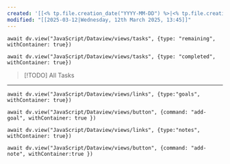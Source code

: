```yaml
---
created: '[[<% tp.file.creation_date("YYYY-MM-DD") %>|<% tp.file.creation_date("dddd, Do MMMM YYYY, HH:mm") %>]]'
modified: "[[2025-03-12|Wednesday, 12th March 2025, 13:45]]"
---
```


```dataviewjs
await dv.view("JavaScript/Dataview/views/tasks", {type: "remaining", withContainer: true})
```

```dataviewjs
await dv.view("JavaScript/Dataview/views/tasks", {type: "completed", withContainer: true})
```

> [!TODO] All Tasks <js-todo-callout></js-todo-callout>

---

```dataviewjs
await dv.view("JavaScript/Dataview/views/links", {type:"goals", withContainer: true})
```

```dataviewjs
await dv.view("JavaScript/Dataview/views/button", {command: "add-goal", withContainer: true })
```

```dataviewjs
await dv.view("JavaScript/Dataview/views/links", {type:"notes", withContainer: true})
```

```dataviewjs
await dv.view("JavaScript/Dataview/views/button", {command: "add-note", withContainer:true })
```
